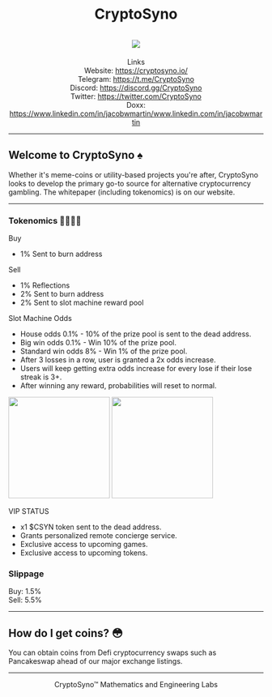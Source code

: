 <h1 align="center">
CryptoSyno
<br/><br/>
<img src="https://i.ibb.co/r3qSpxq/cryptosyno-crossed-transparent-1-min.png">  
</h1>
<div align="center">  

Links  
Website: https://cryptosyno.io/  
Telegram: https://t.me/CryptoSyno   
Discord: https://discord.gg/CryptoSyno  
Twitter: https://twitter.com/CryptoSyno     
Doxx: https://www.linkedin.com/in/jacobwmartin/www.linkedin.com/in/jacobwmartin   

</div>  

-------
## Welcome to CryptoSyno ♠

Whether it's meme-coins or utility-based projects you're after, CryptoSyno looks to develop the 
primary go-to source for alternative cryptocurrency gambling. The whitepaper (including tokenomics) 
is on our website.  

-------
### Tokenomics 🧪👨🏻‍🔬

Buy
- 1% Sent to burn address

Sell
- 1% Reflections
- 2% Sent to burn address
- 2% Sent to slot machine reward pool

Slot Machine Odds
- House odds 0.1% - 10% of the prize pool is sent to the dead address.
- Big win odds 0.1% - Win 10% of the prize pool.
- Standard win odds 8% - Win 1% of the prize pool.
- After 3 losses in a row, user is granted a 2x  odds increase. 
- Users will keep getting extra odds increase for every lose if their lose streak is 3+. 
- After winning any reward, probabilities will reset to normal.

<img src="https://i.ibb.co/fHkfVbJ/IMAGE-2022-04-22-09-47-16.jpg" width="200" height="200">
<img src="https://gcdnb.pbrd.co/images/YhSW6VG5jZvj.jpg?o=1" width="200" height="200">

VIP STATUS
- x1 $CSYN token sent to the dead address.
- Grants personalized remote concierge service.
- Exclusive access to upcoming games.
- Exclusive access to upcoming tokens.

   
### Slippage  
Buy: 1.5%  
Sell: 5.5%  

-------
## How do I get coins? 😳 

You can obtain coins from Defi cryptocurrency swaps such as Pancakeswap ahead of our major exchange listings.  


<div align="center">  
      
    
*********************************************************  
    
CryptoSyno™ Mathematics and Engineering Labs  
     
</div align="center">     
